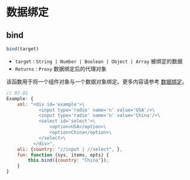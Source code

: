 # 数据绑定

## bind

```js
bind(target)
```

- `target` : `String | Number | Boolean | Object | Array` 被绑定的数据
- `Returns` : `Proxy` 数据绑定后的代理对象

该函数用于将一个组件对象与一个数据对象绑定。更多内容请参考 [数据绑定](/docs#数据绑定)。

```js
// 07-01
Example: {
    xml: "<div id='example'>\
            <input type='radio' name='n' value='USA'/>\
            <input type='radio' name='n' value='China'/>\
            <select id='select'>\
                <option>USA</option>\
                <option>China</option>\
            </select>\
          </div>",
    ali: {country: "//input | //select", },
    fun: function (sys, items, opts) {
        this.bind({country: "China"});
    }
}
```